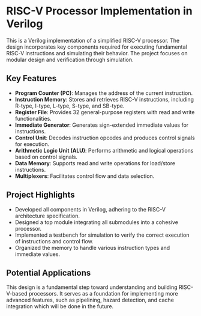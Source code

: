 # RISC-V Processor Implementation in Verilog

This is a Verilog implementation of a simplified RISC-V processor. The design incorporates key components required for executing fundamental RISC-V instructions and simulating their behavior. The project focuses on modular design and verification through simulation.

## Key Features
- **Program Counter (PC)**: Manages the address of the current instruction.
- **Instruction Memory**: Stores and retrieves RISC-V instructions, including R-type, I-type, L-type, S-type, and SB-type.
- **Register File**: Provides 32 general-purpose registers with read and write functionalities.
- **Immediate Generator**: Generates sign-extended immediate values for instructions.
- **Control Unit**: Decodes instruction opcodes and produces control signals for execution.
- **Arithmetic Logic Unit (ALU)**: Performs arithmetic and logical operations based on control signals.
- **Data Memory**: Supports read and write operations for load/store instructions.
- **Multiplexers**: Facilitates control flow and data selection.

## Project Highlights
- Developed all components in Verilog, adhering to the RISC-V architecture specification.
- Designed a top module integrating all submodules into a cohesive processor.
- Implemented a testbench for simulation to verify the correct execution of instructions and control flow.
- Organized the memory to handle various instruction types and immediate values.

## Potential Applications
This design is a fundamental step toward understanding and building RISC-V-based processors. It serves as a foundation for implementing more advanced features, such as pipelining, hazard detection, and cache integration which will be done in the future.
